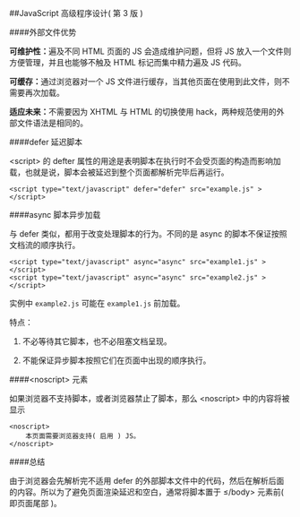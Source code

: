 ##JavaScript 高级程序设计( 第 3 版 )

####外部文件优势

<b>可维护性：</b>遍及不同 HTML 页面的 JS 会造成维护问题，但将 JS 放入一个文件则方便管理，并且也能够不触及 HTML 标记而集中精力遍及 JS 代码。

<b>可缓存：</b>通过浏览器对一个 JS 文件进行缓存，当其他页面在使用到此文件，则不需要再次加载。

<b>适应未来：</b>不需要因为 XHTML 与 HTML 的切换使用 hack，两种规范使用的外部文件语法是相同的。

####defer 延迟脚本

&lt;script> 的 defter 属性的用途是表明脚本在执行时不会受页面的构造而影响加载，也就是说，脚本会被延迟到整个页面都解析完毕后再运行。

    <script type="text/javascript" defer="defer" src="example.js" ></script>

####async 脚本异步加载

与 defer 类似，都用于改变处理脚本的行为。不同的是 async 的脚本不保证按照文档流的顺序执行。

    <script type="text/javascript" async="async" src="example1.js" ></script>
    <script type="text/javascript" async="async" src="example2.js" ></script>
    
实例中 `example2.js` 可能在 `example1.js` 前加载。

特点：

1. 不必等待其它脚本，也不必阻塞文档呈现。

2. 不能保证异步脚本按照它们在页面中出现的顺序执行。

####&lt;noscript> 元素

如果浏览器不支持脚本，或者浏览器禁止了脚本，那么 &lt;noscript> 中的内容将被显示

    <noscript>
        本页面需要浏览器支持( 启用 ) JS。
    </noscript>
    
####总结

由于浏览器会先解析完不适用 defer 的外部脚本文件中的代码，然后在解析后面的内容。所以为了避免页面渲染延迟和空白，通常将脚本置于 &le;/body> 元素前( 即页面尾部 )。